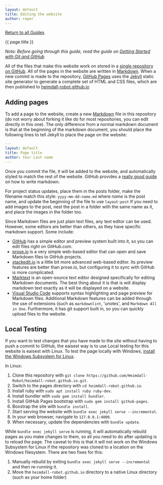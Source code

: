 ```yaml
---
layout: default
title: Editing the website
author: roper
---
```


[Return to all Guides](/guides.html)

{{ page.title }}

*Note: Before going through this guide, read the guide on [Getting Started with Git and GitHub](git-guide.html)*

All of the files that make this website work on stored in a
[single repository on GitHub](https://github.com/heimdallr-systems/heimdallr-systems.github.io/).
All of the pages in the website are written in [Markdown](https://en.wikipedia.org/wiki/Markdown). When a new commit is
made to the repository, [GitHub Pages](pages.github.com) uses the [Jekyll](https://jekyllrb.com/) static site generator
to generate a complete set of HTML and CSS files, which are then published to
[heimdall-robot.github.io](heimdall-robot.github.io)

## Adding pages

To add a page to the website, create a new [Markdown](https://en.wikipedia.org/wiki/Markdown) file in this
repository (do not worry about forking it like do for most repositories, you can edit directly in this one).
The only difference from a normal markdown document is that at the beginning of the markdown document,
you should place the following lines to tell Jekyll to place the page on the website:

```yaml
---
layout: default
title: Page title
author: Your Last name
---
```

Once you commit the file, it will be added to the website, and automatically styled to match the rest of the
website. GitHub provides a [really good guide](https://guides.github.com/features/mastering-markdown/) on how to
write markdown.

For project status updates, place them in the posts folder, make the filename match this style: `yyyy-mm-dd-name.md`
where *name* is the post name, and update the beginning of the file to use `layout:post` If you need to add images
to the post, nest the post in a folder with the same name as it, and place the images in the folder too.

Since Markdown files are just plain text files, any text editor can be used. However, some editors are better than
others, as they have specific markdown support. Some include:

* [GitHub](https://docs.github.com/en/github/managing-files-in-a-repository/adding-a-file-to-a-repository) has a simple
editor and preview system built into it, so you can edit files right on GitHub.com.
* [prose.io](prose.io) is a very simple web-based editor that can open and save Markdown files to GitHub projects.
* [stackedit.io](stackedit.io) is a little bit more advanced web-based editor. Its preview features are better than
prose.io, but configuring it to sync with GitHub is more complicated.
* [Marktext](marktext.app) is an open-source text editor designed specifically for editing Markdown documents. The best
thing about it is that is will display markdown text exactly as it will be displayed on a website.
* [Visual Studio Code](https://code.visualstudio.com/) supports syntax highlighting and page preview for Markdown files.
Additional Markdown features can be added through the use of extensions (such as `markdownlint`, 'unotes', and
`Markdown All in One`. Furthermore, it has git support built in, so you can quickly upload files to the website.

## Local Testing

If you want to test changes that you have made to the site without having to push a commit to GitHub, the
eaisest way is to use Local testing for this website is eaisest with Linux. To test the page locally with Windows,
[install the Windows Subsystem for Linux](https://docs.microsoft.com/en-us/windows/wsl/install-win10).

In Linux:

1. Clone this repository with `git clone https://github.com/Heimdall-Robot/heimdall-robot.github.io.git`.
2. Switch to the pages directory with `cd heimdall-robot.github.io`.
3. Install ruby with `sudo apt install ruby ruby-dev`.
4. Install bundler with `sudo gem install bundler`.
5. Install GitHub Pages bootstrap with `sudo gem install github-pages`.
6. Boostrap the site with `bundle install`.
7. Start serving the website with `bundle exec jekyll serve --incremental`.
8. In your web browser, navigate to `127.0.0.1:4000`.
9. When necessary, update the dependencies with `bundle update`.

While `bundle exec jekyll serve` is running, it will automatically rebuild pages as you make changes to them, so all
you need to do after updating is to reload the page.
The caveat to this is that it will not work on the Windows Subsystem for Linux if the repository was cloned to a
location on the Windows filesystem. There are two fixes for this:

1. Manually rebuild by exiting `bundle exec jekyll serve --incremental` and then re-running it.
2. Move the `heimdall-robot.github.io` directory to a native Linux directory (such as your home folder)
